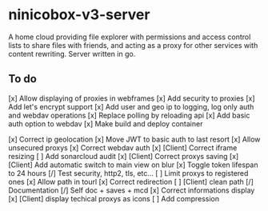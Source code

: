 # ninicobox-v3-server

A home cloud providing file explorer with permissions and access control lists to share files with friends, and acting as a proxy for other services with content rewriting. Server written in go.

## To do

[x] Allow displaying of proxies in webframes
[x] Add security to proxies
[x] Add let's encrypt support
[x] Add user and geo ip to logging, log only auth and webdav operations
[x] Replace polling by reloading api
[x] Add basic auth option to webdav
[x] Make build and deploy container

[x] Correct ip geolocation
[x] Move JWT to basic auth to last resort
[x] Allow unsecured proxys
[x] Correct webdav auth
[x] [Client] Correct iframe resizing
[ ] Add sonarcloud audit
[x] [Client] Correct proxys saving
[x] [Client] Add automatic switch to main view on blur
[x] Toggle token lifespan to 24 hours
[/] Test security, http2, tls, etc...
[ ] Limit proxys to registered ones
[x] Allow path in tourl
[x] Correct redirection
[ ] [Client] clean path
[/] Documentation
[/] Self doc + saves + mcd
[x] Correct informations display
[x] [Client] display techical proxys as icons
[ ] Add compression
